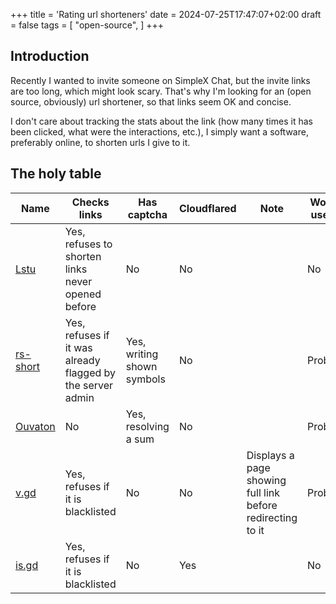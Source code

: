 +++
title = 'Rating url shorteners'
date = 2024-07-25T17:47:07+02:00
draft = false
tags = [
  "open-source",
]
+++

## Introduction

Recently I wanted to invite someone on SimpleX Chat, but the invite links are
too long, which might look scary. That's why I'm looking for an (open source,
obviously) url shortener, so that links seem OK and concise.

I don't care about tracking the stats about the link (how many times it has
been clicked, what were the interactions, etc.), I simply want a software,
preferably online, to shorten urls I give to it.

## The holy table

| Name       | Checks links                                               | Has captcha                | Cloudflared | Note                                                       | Would I use it ? |
|------------|------------------------------------------------------------|----------------------------|-------------|------------------------------------------------------------|------------------|
| [Lstu]     | Yes, refuses to shorten links never opened before          | No                         | No          |                                                            | No               |
| [rs-short] | Yes, refuses if it was already flagged by the server admin | Yes, writing shown symbols | No          |                                                            | Probably         |
| [Ouvaton]  | No                                                         | Yes, resolving a sum       | No          |                                                            | Probably         |
| [v.gd]     | Yes, refuses if it is blacklisted                          | No                         | No          | Displays a page showing full link before redirecting to it | Probably         |
| [is.gd]    | Yes, refuses if it is blacklisted                          | No                         | Yes         |                                                            | No               |

[Lstu]: https://lstu.fr/
[rs-short]: https://s.42l.fr/
[ouvaton]: https://ouvaton.link/
[v.gd]: https://v.gd/
[is.gd]: https://is.gd/
